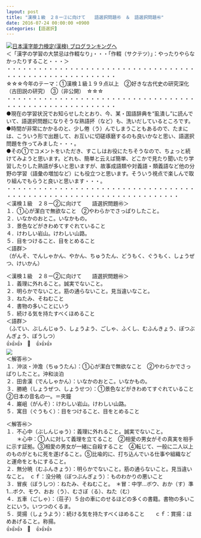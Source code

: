 ```yaml
---
layout: post
title: "漢検１級　２８ー②に向けて　　語選択問題㊺　＆　語選択問題㊻"
date: 2016-07-24 00:00:00 +0900
categories: [語選択]
---
```


[![](/syuusyuu9701/assets/images/漢検１級-２８ー②に向けて-語選択問題㊺-＆-語選択問題㊻-br_c_3028_1.gif)](http://blog.with2.net/link.php?1659096:3028 "日本漢字能力検定(漢検) ブログランキングへ")[日本漢字能力検定(漢検) ブログランキングへ](http://blog.with2.net/link.php?1659096:3028)  
＜「漢字の学習の大禁忌は作輟なり」・・・「作輟（サクテツ）」：やったりやらなかったりすること・・・＞  
・・・・・・・・・・・・・・・・・・・・・・・・・・・・・・・・・・・・・・・・・・・・・・・・・・・・・・・・・  
☆☆☆今年のテーマ：①漢検１級１９９点以上　②好きな古代史の研究深化（古田説の研究）　③（非公開）　☆☆☆　　  
・・・・・・・・・・・・・・・・・・・・・・・・・・・・・・・・・・・・・・・・・・・・・・・・・・・・・・・・・  
●現在の学習状況でお知らせしたとおり、今、某・国語辞典を“虱潰し”に読んでいて、語選択問題になりそうな熟語抔（など）も、洗いだしているところです。  
●時間が非常にかかるのと、少し倦（う）んでしまうこともあるので、たまには、こういう形で出題して、お互いに切磋琢磨するのも良いかなと思い、語選択問題を作ってみました・・・。  
●その①でコメントをいただき、すこしはお役にたちそうなので、ちょっと続けてみようと思います。どれも、簡単と云えば簡単、どこかで見たり聞いたり学習したりした熟語が多いと思いますが、故事成語類や対義語・類義語など他の分野の学習（語彙の増加など）にも役立つと思います。そういう視点で楽しんで取り組んでもらうと良いと思います・・・。  
・・・・・・・・・・・・・・・・・・・・・・・・・・・・・・・・・・・・・・・・・・・・・・・・・・・・・・・・・・・・・・・・・・・・・  
＜漢検１級　２８ー②に向けて　　語選択問題㊺＞  
１．①心が潔白で無欲なこと　②やわらかでさっぱりしたこと。  
２．いなかのおとこ。いなかもの。  
３．景色などがきわめてすぐれていること　  
４．けわしい岩山。けわしい山路。  
５．目をつけること、目をとめること  
＜語群＞  
（がんそ、でんしゃかん、やかん、ちゅうたん、どうもく、ぐうもく、しょうぜつ、けいかん）  
  
＜漢検１級　２８ー②に向けて　　語選択問題㊻＞  
１．義理に外れること。誠実でないこと。  
２．明らかでないこと。筋の通らないこと。見当違いなこと。  
３．ねたみ、そねむこと  
４．書物の多いことにいう  
５．続ける気を持たすべくほめること  
＜語群＞  
（ふてい、ぶしんじゅう、しょうよう、ごしゃ、ふくし、むふんきょう、ぼつぶんぎょう、ぼうしつ）  
👍👍👍　🐒　👍👍👍  
![](/syuusyuu9701/assets/images/漢検１級-２８ー②に向けて-語選択問題㊺-＆-語選択問題㊻-8cd504ba26e9627b9d73d2fd3d27cf68.png)  
＜解答㊺＞  
１．沖淡・沖澹（ちゅうたん）：①心が潔白で無欲なこと　②やわらかでさっぱりしたこと。沖和淡泊  
２．田舎漢（でんしゃかん）：いなかのおとこ。いなかもの。  
３．勝絶（しょうぜつ、しょうせつ）：①景色などがきわめてすぐれていること　②日本の音名の一。＝夾鐘  
４．巌岨（がんそ）：けわしい岩山。けわしい山路。  
５．寓目（ぐうもく）：目をつけること、目をとめること  
  
＜解答㊻＞  
１．不心中（ぶしんじゅう）：義理に外れること。誠実でないこと。  
　　＊心中：①人に対して義理を立てること　②相愛の男女がその真実を相手に示す証拠。③相愛の男女が一緒に自殺すること　④転じて、一般に二人以上のものがともに死を遂げること。⑤比喩的に、打ち込んでいる仕事や組織などと運命をともにすること。  
２．無分暁（むふんきょう）：明らかでないこと。筋の通らないこと。見当違いなこと。　ｃｆ：没分暁（ぼつぶんぎょう）：ものわかりの悪いこと  
３．冒疾（ぼうしつ）：ねたみ、そねむこと。　＊冒：中学…ボウ、おか（す）準1…ボク、モウ、おお（う）、むさぼ（る）、ねた（む）  
４．五車（ごしゃ）：（荘子）５台の車にのせるほどの多くの書籍。書物の多いことにいう。いつつのくるま。  
５．奨揚（しょうよう）：続ける気を持たすべくほめること　　ｃｆ：賞揚：ほめあげること。称揚。  
👍👍👍　🐒　👍👍👍  